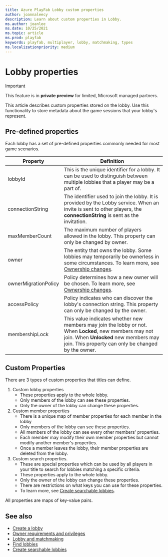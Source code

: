 ```yaml
---
title: Azure PlayFab Lobby custom properties
author: joannaleecy
description: Learn about custom properties in Lobby.
ms.author: joanlee
ms.date: 10/25/2021
ms.topic: article
ms.prod: playfab
keywords: playfab, multiplayer, lobby, matchmaking, types
ms.localizationpriority: medium
---
```


# Lobby properties

> [!IMPORTANT]
> This feature is in **private preview** for limited, Microsoft managed partners.

This article describes custom properties stored on the lobby. Use this functionality to store metadata about the game sessions that your lobby's represent.

## Pre-defined properties

Each lobby has a set of pre-defined properties commonly needed for most game scenarios.

| Property     | Definition        |
|--------------|-------------------|
| lobbyId      | This is the unique identifier for a lobby. It can be used to distinguish between multiple lobbies that a player may be a part of. |
| connectionString  | The identifier used to join the lobby. It is provided by the Lobby service. When an invite is sent to other players, the __connectionString__ is sent as the invitation. |
| maxMemberCount   | The maximum number of players allowed in the lobby. This property can only be changed by owner. |
| owner  | The entity that owns the lobby. Some lobbies may temporarily be ownerless in some circumstances. To learn more, see [Ownership changes](ownership-changes.md). |
| ownerMigrationPolicy | Policy determines how a new owner will be chosen. To learn more, see [Ownership changes](ownership-changes.md). |
| accessPolicy | Policy indicates who can discover the lobby's connection string. This property can only be changed by the owner. |
| membershipLock  | This value indicates whether new members may join the lobby or not. When __Locked__, new members may not join. When __Unlocked__ new members may join. This property can only be changed by the owner. |

## Custom Properties

There are 3 types of custom properties that titles can define. 

1. Custom lobby properties
    * These properties apply to the whole lobby.
    * Only members of the lobby can see these properties.
    * Only the owner of the lobby can change these properties.
2. Custom member properties
    * There is a unique map of member properties for each member in the lobby
    * Only members of the lobby can see these properties.
    * All members of the lobby can see every other members' properties.
    * Each member may modify their own member properties but cannot modify another member's properties.
    * Once a member leaves the lobby, their member properties are deleted from the lobby.
3. Custom search properties.
    * These are special properties which can be used by all players in your title to search for lobbies matching a specific criteria.
    * These properties apply to the whole lobby.
    * Only the owner of the lobby can change these properties.
    * There are restrictions on what keys you can use for these properties.
    * To learn more, see [Create searchable lobbies](define-search-keywords.md).

All properties are maps of key-value pairs.

## See also

* [Create a lobby](create-a-lobby.md)
* [Owner requirements and privileges](owner-requirements-and-privileges.md)
* [Lobby and matchmaking](lobby-and-matchmaking.md)
* [Find lobbies](find-lobbies.md)
* [Create searchable lobbies](define-search-keywords.md)
